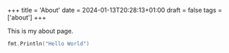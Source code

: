 +++
title = 'About'
date = 2024-01-13T20:28:13+01:00
draft = false
tags = ['about']
+++

This is my about page.

```go
fmt.Println("Hello World")
```
